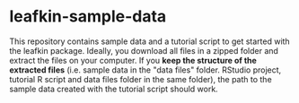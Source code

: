 # leafkin-sample-data
This repository contains sample data and a tutorial script to get started with the leafkin package. Ideally, you download all files in a zipped folder and extract the files on your computer. If you **keep the structure of the extracted files** (i.e. sample data in the "data files" folder. RStudio project, tutorial R script and data files folder in the same folder), the path to the sample data created with the tutorial script should work.
